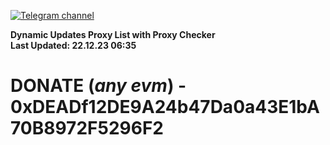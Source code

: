 [![Telegram channel](https://img.shields.io/endpoint?url=https://runkit.io/damiankrawczyk/telegram-badge/branches/master?url=https://t.me/n4z4v0d)](https://t.me/n4z4v0d) 

**Dynamic Updates Proxy List with Proxy Checker**  
**Last Updated: 22.12.23 06:35**

# DONATE (_any evm_) - 0xDEADf12DE9A24b47Da0a43E1bA70B8972F5296F2
